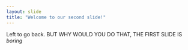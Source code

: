 ```yaml
---
layout: slide
title: "Welcome to our second slide!"
---
```

Left to go back. BUT WHY WOULD YOU DO THAT, THE FIRST SLIDE IS *boring*
